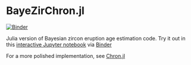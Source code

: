 # BayeZirChron.jl

[![Binder](https://mybinder.org/badge.svg)](https://mybinder.org/v2/gh/brenhinkeller/BayeZirChron.c/master?filepath=julia%2Fdemo.ipynb)

Julia version of Bayesian zircon eruption age estimation code. Try it out in this [interactive Jupyter notebook](https://mybinder.org/v2/gh/brenhinkeller/BayeZirChron.c/master?filepath=julia%2Fdemo.ipynb) via [Binder](https://mybinder.org)

For a more polished implementation, see [Chron.jl](https://github.com/brenhinkeller/Chron.jl)
